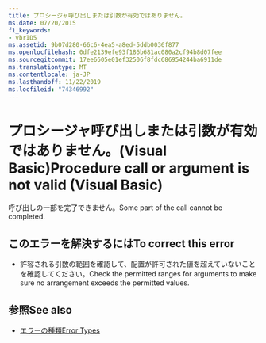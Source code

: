 ```yaml
---
title: プロシージャ呼び出しまたは引数が有効ではありません。
ms.date: 07/20/2015
f1_keywords:
- vbrID5
ms.assetid: 9b07d280-66c6-4ea5-a8ed-5ddb0036f877
ms.openlocfilehash: 0dfe2139efe93f186b681ac080a2cf94b8d07fee
ms.sourcegitcommit: 17ee6605e01ef32506f8fdc686954244ba6911de
ms.translationtype: MT
ms.contentlocale: ja-JP
ms.lasthandoff: 11/22/2019
ms.locfileid: "74346992"
---
```

# <a name="procedure-call-or-argument-is-not-valid-visual-basic"></a><span data-ttu-id="cb66a-102">プロシージャ呼び出しまたは引数が有効ではありません。(Visual Basic)</span><span class="sxs-lookup"><span data-stu-id="cb66a-102">Procedure call or argument is not valid (Visual Basic)</span></span>
<span data-ttu-id="cb66a-103">呼び出しの一部を完了できません。</span><span class="sxs-lookup"><span data-stu-id="cb66a-103">Some part of the call cannot be completed.</span></span>  
  
## <a name="to-correct-this-error"></a><span data-ttu-id="cb66a-104">このエラーを解決するには</span><span class="sxs-lookup"><span data-stu-id="cb66a-104">To correct this error</span></span>  
  
- <span data-ttu-id="cb66a-105">許容される引数の範囲を確認して、配置が許可された値を超えていないことを確認してください。</span><span class="sxs-lookup"><span data-stu-id="cb66a-105">Check the permitted ranges for arguments to make sure no arrangement exceeds the permitted values.</span></span>  
  
## <a name="see-also"></a><span data-ttu-id="cb66a-106">参照</span><span class="sxs-lookup"><span data-stu-id="cb66a-106">See also</span></span>

- [<span data-ttu-id="cb66a-107">エラーの種類</span><span class="sxs-lookup"><span data-stu-id="cb66a-107">Error Types</span></span>](../../../visual-basic/programming-guide/language-features/error-types.md)
